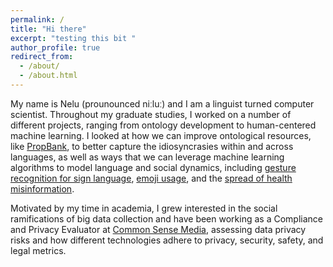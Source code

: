 ```yaml
---
permalink: /
title: "Hi there"
excerpt: "testing this bit "
author_profile: true
redirect_from: 
  - /about/
  - /about.html
---
```


My name is Nelu (prounounced niːluː) and I am a linguist turned computer scientist. Throughout my graduate studies, I worked on a number of different projects, ranging from ontology development to human-centered machine learning. I looked at how we can improve ontological resources, like <a href="https://propbank.github.io/">PropBank</a>, to better capture the idiosyncrasies within and across languages, as well as ways that we can leverage machine learning algorithms to model language and social dynamics, including <a href="https://arxiv.org/pdf/1710.06836.pdf">gesture recognition for sign language</a>, <a href="https://arxiv.org/pdf/1712.04421.pdf">emoji usage</a>, and the <a href="https://link.springer.com/chapter/10.1007/978-3-030-53352-6_16">spread of health misinformation</a>. 

Motivated by my time in academia, I grew interested in the social ramifications of big data collection and have been working as a Compliance and Privacy Evaluator at <a href="https://www.commonsensemedia.org/">Common Sense Media</a>, assessing data privacy risks and how different technologies adhere to privacy, security, safety, and legal metrics. 
